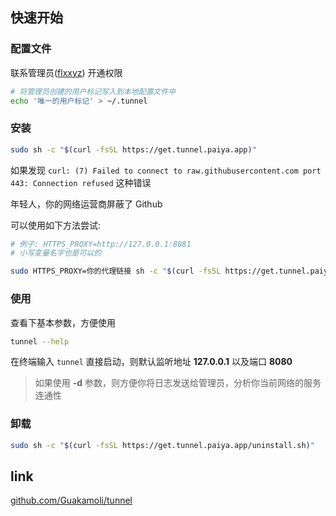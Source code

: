 ## 快速开始

### 配置文件

联系管理员([flxxyz](https://github.com/flxxyz)) 开通权限

```bash
# 将管理员创建的用户标记写入到本地配置文件中
echo '唯一的用户标记' > ~/.tunnel
```

### 安装
```bash
sudo sh -c "$(curl -fsSL https://get.tunnel.paiya.app)"
```

如果发现 `curl: (7) Failed to connect to raw.githubusercontent.com port 443: Connection refused` 这种错误

年轻人，你的网络运营商屏蔽了 Github

可以使用如下方法尝试:

```bash
# 例子: HTTPS_PROXY=http://127.0.0.1:8081
# 小写变量名字也是可以的

sudo HTTPS_PROXY=你的代理链接 sh -c "$(curl -fsSL https://get.tunnel.paiya.app)"
```

### 使用

查看下基本参数，方便使用

```bash
tunnel --help
```

在终端输入 `tunnel` 直接启动，则默认监听地址 **127.0.0.1** 以及端口 **8080**

> 如果使用 **-d** 参数，则方便你将日志发送给管理员，分析你当前网络的服务连通性

### 卸载

```bash
sudo sh -c "$(curl -fsSL https://get.tunnel.paiya.app/uninstall.sh)"
```

## link

[github.com/Guakamoli/tunnel](https://github.com/Guakamoli/tunnel)
